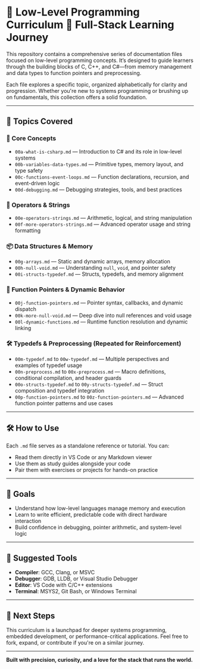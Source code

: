# 🧵 Low-Level Programming Curriculum 🧠 Full-Stack Learning Journey

This repository contains a comprehensive series of documentation files focused on low-level programming concepts. It’s designed to guide learners through the building blocks of C, C++, and C#—from memory management and data types to function pointers and preprocessing.

Each file explores a specific topic, organized alphabetically for clarity and progression. Whether you're new to systems programming or brushing up on fundamentals, this collection offers a solid foundation.

---

## 📘 Topics Covered

### 🧠 Core Concepts
- `00a-what-is-csharp.md` — Introduction to C# and its role in low-level systems
- `00b-variables-data-types.md` — Primitive types, memory layout, and type safety
- `00c-functions-event-loops.md` — Function declarations, recursion, and event-driven logic
- `00d-debugging.md` — Debugging strategies, tools, and best practices

### 🔣 Operators & Strings
- `00e-operators-strings.md` — Arithmetic, logical, and string manipulation
- `00f-more-operators-strings.md` — Advanced operator usage and string formatting

### 📦 Data Structures & Memory
- `00g-arrays.md` — Static and dynamic arrays, memory allocation
- `00h-null-void.md` — Understanding `null`, `void`, and pointer safety
- `00i-structs-typedef.md` — Structs, typedefs, and memory alignment

### 🧬 Function Pointers & Dynamic Behavior
- `00j-function-pointers.md` — Pointer syntax, callbacks, and dynamic dispatch
- `00k-more-null-void.md` — Deep dive into null references and void usage
- `00l-dynamic-functions.md` — Runtime function resolution and dynamic linking

### 🛠️ Typedefs & Preprocessing (Repeated for Reinforcement)
- `00m-typedef.md` to `00w-typedef.md` — Multiple perspectives and examples of typedef usage
- `00n-preprocess.md` to `00x-preprocess.md` — Macro definitions, conditional compilation, and header guards
- `00o-structs-typedef.md` to `00y-structs-typedef.md` — Struct composition and typedef integration
- `00p-function-pointers.md` to `00z-function-pointers.md` — Advanced function pointer patterns and use cases

---

## 🛠️ How to Use

Each `.md` file serves as a standalone reference or tutorial. You can:

- Read them directly in VS Code or any Markdown viewer
- Use them as study guides alongside your code
- Pair them with exercises or projects for hands-on practice

---

## 🎯 Goals

- Understand how low-level languages manage memory and execution
- Learn to write efficient, predictable code with direct hardware interaction
- Build confidence in debugging, pointer arithmetic, and system-level logic

---

## 🧪 Suggested Tools

- **Compiler**: GCC, Clang, or MSVC
- **Debugger**: GDB, LLDB, or Visual Studio Debugger
- **Editor**: VS Code with C/C++ extensions
- **Terminal**: MSYS2, Git Bash, or Windows Terminal

---

## 🚀 Next Steps

This curriculum is a launchpad for deeper systems programming, embedded development, or performance-critical applications. Feel free to fork, expand, or contribute if you're on a similar journey.

---

**Built with precision, curiosity, and a love for the stack that runs the world.**